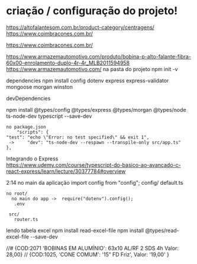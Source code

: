 # criação / configuração do projeto!
 https://altofalantesom.com.br/product-category/centragens/
 https://www.coimbracones.com.br/

 https://www.coimbracones.com.br/

 https://www.armazemautomotivo.com/produto/bobina-p-alto-falante-fibra-60x00-enrolamento-duplo-4r-4r_MLB2011594958
 https://www.armazemautomotivo.com/
 na pasta do projeto 
  npm init -v

  dependencies 
  npm install config dotenv express express-validator mongoose morgan winston 
  
  devDependencies
  
  npm install @types/config @types/express  @types/morgan @types/node ts-node-dev typescript --save-dev
  <!-- * o mongoose já possui seu próprio tipos  -->

	no package.json
	    "scripts": {
    "test": "echo \"Error: no test specified\" && exit 1",
	 -> 	"dev": "ts-node-dev --respawn --transpile-only src/app.ts"
    },

Integrando o Express		
   https://www.udemy.com/course/typescript-do-basico-ao-avancado-c-react-express/learn/lecture/30377784#overview

2:14 no main da aplicação import config from "config";
       config/
        default.ts
  
	no root/
	  no main do app ->  require("dotenv").config();
	   .env  
	    
	 src/
	   router.ts		


lendo tabela excel 
 npm install read-excel-file 
 npm install @types/read-excel-file --save-dev



 //#  {COD:2071	'BOBINAS EM ALUMÍNIO': 63x10 AL/RF 2 SDS 4h	Valor: 28,00}
 //   {COD:1025, 'CONE COMUM': '15” FD Friz', Valor: '19,00' }

